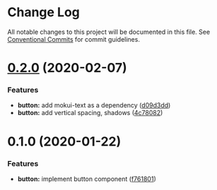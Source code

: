 # Change Log

All notable changes to this project will be documented in this file.
See [Conventional Commits](https://conventionalcommits.org) for commit guidelines.

# [0.2.0](https://github.com/moki/mokui/compare/@moki.codes/mokui-button@0.1.0...@moki.codes/mokui-button@0.2.0) (2020-02-07)


### Features

* **button:** add mokui-text as a dependency ([d09d3dd](https://github.com/moki/mokui/commit/d09d3dd89ebde2c5b95e996039ab3932bc377c8a))
* **button:** add vertical spacing, shadows ([4c78082](https://github.com/moki/mokui/commit/4c78082c22ab57dea428602cb4b3fe78d350248e))





# 0.1.0 (2020-01-22)


### Features

* **button:** implement button component ([f761801](https://github.com/moki/mokui/commit/f7618017c32c00bbc6ea654d3ddd7680f54e5a82))
